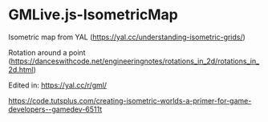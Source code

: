 # GMLive.js-IsometricMap

Isometric map from YAL (https://yal.cc/understanding-isometric-grids/)

Rotation around a point (https://danceswithcode.net/engineeringnotes/rotations_in_2d/rotations_in_2d.html)

Edited in: https://yal.cc/r/gml/

https://code.tutsplus.com/creating-isometric-worlds-a-primer-for-game-developers--gamedev-6511t
